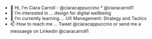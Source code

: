 - 👋 Hi, I’m Ciara Carroll - @ciaracappuccino * @ciaracarroll1
- 👀 I’m interested in ... design for digital wellbeing 
- 🌱 I’m currently learning ... UX Management: Strategy and Tactics
- 📫 How to reach me ... Tweet @ciaracappuccino or send me a messaege on Linkedin @ciaracarroll1 

<!---
ciaracappuccino/ciaracappuccino is a ✨ special ✨ repository because its `README.md` (this file) appears on your GitHub profile.
You can click the Preview link to take a look at your changes.
--->
